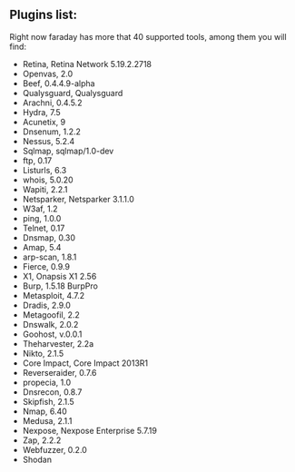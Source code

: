 Plugins list:
---
Right now faraday has more that 40 supported tools, among them you will find: 

* Retina, Retina Network 5.19.2.2718
* Openvas, 2.0
* Beef, 0.4.4.9-alpha
* Qualysguard, Qualysguard
* Arachni, 0.4.5.2
* Hydra, 7.5
* Acunetix, 9
* Dnsenum, 1.2.2
* Nessus, 5.2.4
* Sqlmap, sqlmap/1.0-dev
* ftp, 0.17
* Listurls, 6.3
* whois, 5.0.20
* Wapiti, 2.2.1
* Netsparker, Netsparker 3.1.1.0
* W3af, 1.2
* ping, 1.0.0
* Telnet, 0.17
* Dnsmap, 0.30
* Amap, 5.4
* arp-scan, 1.8.1
* Fierce, 0.9.9
* X1, Onapsis X1 2.56
* Burp, 1.5.18 BurpPro
* Metasploit, 4.7.2
* Dradis, 2.9.0
* Metagoofil, 2.2
* Dnswalk, 2.0.2
* Goohost, v.0.0.1
* Theharvester, 2.2a
* Nikto, 2.1.5
* Core Impact, Core Impact 2013R1
* Reverseraider, 0.7.6
* propecia, 1.0
* Dnsrecon, 0.8.7
* Skipfish, 2.1.5
* Nmap, 6.40
* Medusa, 2.1.1
* Nexpose, Nexpose Enterprise 5.7.19
* Zap, 2.2.2
* Webfuzzer, 0.2.0
* Shodan